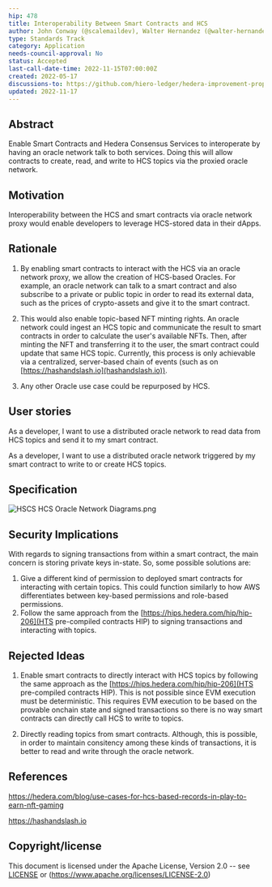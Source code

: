 ```yaml
---
hip: 478
title: Interoperability Between Smart Contracts and HCS
author: John Conway (@scalemaildev), Walter Hernandez (@walter-hernandez), Mohsin Qamar (@mohsin-hedera), Michael Garber (@mgarbs), Pathorn Tengkiattrakul (@pathornteng)
type: Standards Track
category: Application
needs-council-approval: No
status: Accepted
last-call-date-time: 2022-11-15T07:00:00Z
created: 2022-05-17
discussions-to: https://github.com/hiero-ledger/hedera-improvement-proposals/discussions/479
updated: 2022-11-17
---
```


## Abstract

Enable Smart Contracts and Hedera Consensus Services to interoperate by having an oracle network talk to both services. Doing this will allow contracts to create, read, and write to HCS topics via the proxied oracle network.

## Motivation

Interoperability between the HCS and smart contracts via oracle network proxy would enable developers to leverage HCS-stored data in their dApps.

## Rationale

1. By enabling smart contracts to interact with the HCS via an oracle network proxy, we allow the creation of HCS-based Oracles. For example, an oracle network can talk to a smart contract and also subscribe to a private or public topic in order to read its external data, such as the prices of crypto-assets and give it to the smart contract.

2. This would also enable topic-based NFT minting rights. An oracle network could ingest an HCS topic and communicate the result to smart contracts in order to calculate the user's available NFTs. Then, after minting the NFT and transferring it to the user, the smart contract could update that same HCS topic. Currently, this process is only achievable via a centralized, server-based chain of events (such as on [https://hashandslash.io](hashandslash.io)).

3. Any other Oracle use case could be repurposed by HCS.

## User stories

As a developer, I want to use a distributed oracle network to read data from HCS topics and send it to my smart contract.

As a developer, I want to use a distributed oracle network triggered by my smart contract to write to or create HCS topics.

## Specification

![HSCS HCS Oracle Network Diagrams.png](../assets/hip-478/HSCS-HCS-oracle-network.png)

## Security Implications

With regards to signing transactions from within a smart contract, the main concern is storing private keys in-state. So, some possible solutions are:

1. Give a different kind of permission to deployed smart contracts for interacting with certain topics. This could function similarly to how AWS differentiates between key-based permissions and role-based permissions.
2. Follow the same approach from the [https://hips.hedera.com/hip/hip-206](HTS pre-compiled contracts HIP) to signing transactions and interacting with topics.

## Rejected Ideas

1. Enable smart contracts to directly interact with HCS topics by following the same approach as the [https://hips.hedera.com/hip/hip-206](HTS pre-compiled contracts HIP). This is not possible since EVM execution must be deterministic. This requires EVM execution to be based on the provable onchain state and signed transactions so there is no way smart contracts can directly call HCS to write to topics.

2. Directly reading topics from smart contracts. Although, this is possible, in order to maintain consitency among these kinds of transactions, it is better to read and write through the oracle network.

## References

https://hedera.com/blog/use-cases-for-hcs-based-records-in-play-to-earn-nft-gaming

https://hashandslash.io

## Copyright/license

This document is licensed under the Apache License, Version 2.0 -- see [LICENSE](../LICENSE) or (https://www.apache.org/licenses/LICENSE-2.0)
